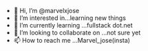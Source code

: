 - 👋 Hi, I’m @marvelxjose
- 👀 I’m interested in...learning new things
- 🌱 I’m currently learning ...fullstack dot.net
- 💞️ I’m looking to collaborate on ...not sure yet
- 📫 How to reach me ...Marvel_jose(insta)

<!---
marvelxjose/marvelxjose is a ✨ special ✨ repository because its `README.md` (this file) appears on your GitHub profile.
You can click the Preview link to take a look at your changes.
--->
